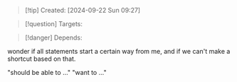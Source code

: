 
>[!tip] Created: [2024-09-22 Sun 09:27]

>[!question] Targets: 

>[!danger] Depends: 

wonder if all statements start a certain way from me, and if we can't make a shortcut based on that.


"should be able to ..."
"want to ..."